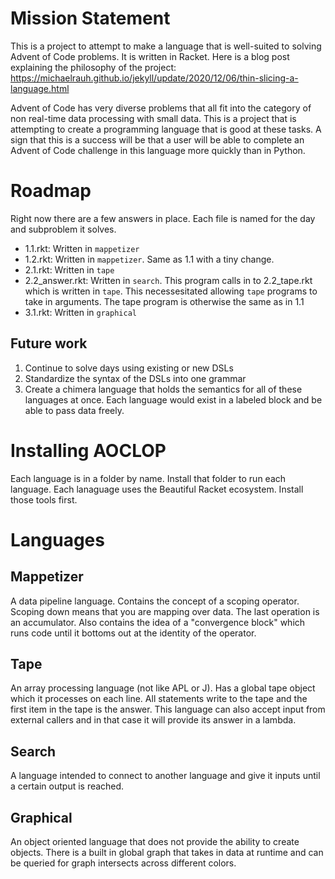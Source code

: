 # Mission Statement

This is a project to attempt to make a language that is well-suited to solving Advent of Code problems. It is written in Racket.
Here is a blog post explaining the philosophy of the project: https://michaelrauh.github.io/jekyll/update/2020/12/06/thin-slicing-a-language.html

Advent of Code has very diverse problems that all fit into the category of non real-time data processing with small data. This is a project that is attempting to create a programming language that is good at these tasks.
A sign that this is a success will be that a user will be able to complete an Advent of Code challenge in this language more quickly than in Python.

# Roadmap
Right now there are a few answers in place. Each file is named for the day and subproblem it solves.
* 1.1.rkt: Written in `mappetizer`
* 1.2.rkt: Written in `mappetizer`. Same as 1.1 with a tiny change.
* 2.1.rkt: Written in `tape`
* 2.2_answer.rkt: Written in `search`. This program calls in to 2.2_tape.rkt which is written in `tape`. This necessesitated allowing `tape` programs to take in arguments. The tape program is otherwise the same as in 1.1
* 3.1.rkt: Written in `graphical`

## Future work
1. Continue to solve days using existing or new DSLs
2. Standardize the syntax of the DSLs into one grammar
3. Create a chimera language that holds the semantics for all of these languages at once. Each language would exist in a labeled block and be able to pass data freely.

# Installing AOCLOP
Each language is in a folder by name. Install that folder to run each language. Each lanaguage uses the Beautiful Racket ecosystem. Install those tools first.

# Languages

## Mappetizer
A data pipeline language. Contains the concept of a scoping operator. Scoping down means that you are mapping over data. The last operation is an accumulator. Also contains the idea of a "convergence block" which runs code until it bottoms out at the identity of the operator.

## Tape
An array processing language (not like APL or J). Has a global tape object which it processes on each line. All statements write to the tape and the first item in the tape is the answer. This language can also accept input from external callers and in that case it will provide its answer in a lambda.

## Search
A language intended to connect to another language and give it inputs until a certain output is reached.

## Graphical
An object oriented language that does not provide the ability to create objects. There is a built in global graph that takes in data at runtime and can be queried for graph intersects across different colors.

